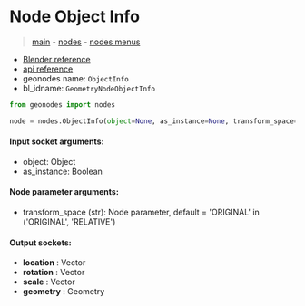 # Node Object Info

> [main](../structure.md) - [nodes](nodes.md) - [nodes menus](nodes_menus.md)

- [Blender reference](https://docs.blender.org/manual/en/latest/modeling/geometry_nodes/input/object_info.html)
- [api reference](https://docs.blender.org/api/current/bpy.types.GeometryNodeObjectInfo.html)
- geonodes name: `ObjectInfo`
- bl_idname: `GeometryNodeObjectInfo`

```python
from geonodes import nodes

node = nodes.ObjectInfo(object=None, as_instance=None, transform_space='ORIGINAL')
```

#### Input socket arguments:

- object: Object
- as_instance: Boolean

#### Node parameter arguments:

- transform_space (str): Node parameter, default = 'ORIGINAL' in ('ORIGINAL', 'RELATIVE')

#### Output sockets:

- **location** : Vector
- **rotation** : Vector
- **scale** : Vector
- **geometry** : Geometry


